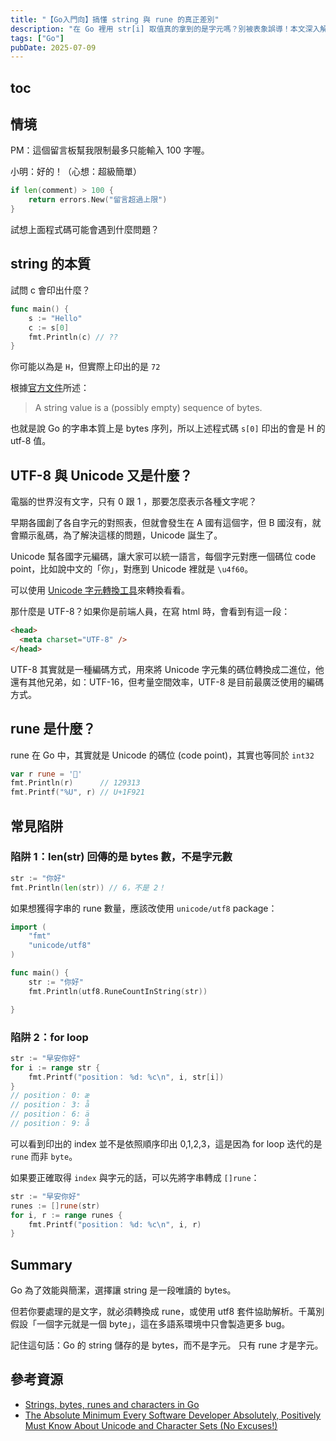 ```yaml
---
title: "【Go入門向】搞懂 string 與 rune 的真正差別"
description: "在 Go 裡用 str[i] 取值真的拿到的是字元嗎？別被表象誤導！本文深入解析 string 與 rune 的本質與使用情境，讓你一次搞懂 byte、UTF-8、與 Unicode 的差異。"
tags: ["Go"]
pubDate: 2025-07-09
---
```


## toc

## 情境

PM：這個留言板幫我限制最多只能輸入 100 字喔。

小明：好的！（心想：超級簡單）

```go
if len(comment) > 100 {
    return errors.New("留言超過上限")
}
```

試想上面程式碼可能會遇到什麼問題？

## string 的本質

試問 c 會印出什麼？

```go
func main() {
	s := "Hello"
	c := s[0]
	fmt.Println(c) // ??
}
```

你可能以為是 `H`，但實際上印出的是 `72`

根據<a href="https://go.dev/ref/spec#String_types" target="_blank">官方文件</a>所述：

> A string value is a (possibly empty) sequence of bytes.

也就是說 Go 的字串本質上是 bytes 序列，所以上述程式碼 `s[0]` 印出的會是 H 的 utf-8 值。

## UTF-8 與 Unicode 又是什麼？

電腦的世界沒有文字，只有 0 跟 1 ，那要怎麼表示各種文字呢？

早期各國創了各自字元的對照表，但就會發生在 A 國有這個字，但 B 國沒有，就會顯示亂碼，為了解決這樣的問題，Unicode 誕生了。

Unicode 幫各國字元編碼，讓大家可以統一語言，每個字元對應一個碼位 code point，比如說中文的「你」，對應到 Unicode 裡就是 `\u4f60`。

可以使用 <a href="https://www.ifreesite.com/unicode-ascii-ansi.html" target="_blank">Unicode 字元轉換工具</a>來轉換看看。

那什麼是 UTF-8？如果你是前端人員，在寫 html 時，會看到有這一段：

```html
<head>
  <meta charset="UTF-8" />
</head>
```

UTF-8 其實就是一種編碼方式，用來將 Unicode 字元集的碼位轉換成二進位，他還有其他兄弟，如：UTF-16，但考量空間效率，UTF-8 是目前最廣泛使用的編碼方式。

## rune 是什麼？

rune 在 Go 中，其實就是 Unicode 的碼位 (code point)，其實也等同於 `int32`

```go
var r rune = '🤡'
fmt.Println(r)      // 129313
fmt.Printf("%U", r) // U+1F921
```

## 常見陷阱

### 陷阱 1：len(str) 回傳的是 bytes 數，不是字元數

```go
str := "你好"
fmt.Println(len(str)) // 6，不是 2！
```

如果想獲得字串的 rune 數量，應該改使用 `unicode/utf8` package：

```go
import (
	"fmt"
	"unicode/utf8"
)

func main() {
	str := "你好"
	fmt.Println(utf8.RuneCountInString(str))

}
```

### 陷阱 2：for loop

```go
str := "早安你好"
for i := range str {
	fmt.Printf("position： %d: %c\n", i, str[i])
}
// position： 0: æ
// position： 3: å
// position： 6: ä
// position： 9: å
```

可以看到印出的 index 並不是依照順序印出 0,1,2,3，這是因為 for loop 迭代的是 `rune` 而非 `byte`。

如果要正確取得 `index` 與字元的話，可以先將字串轉成 `[]rune`：

```go
str := "早安你好"
runes := []rune(str)
for i, r := range runes {
	fmt.Printf("position： %d: %c\n", i, r)
}
```

## Summary

Go 為了效能與簡潔，選擇讓 string 是一段唯讀的 bytes。

但若你要處理的是文字，就必須轉換成 rune，或使用 utf8 套件協助解析。千萬別假設「一個字元就是一個 byte」，這在多語系環境中只會製造更多 bug。

記住這句話：Go 的 string 儲存的是 bytes，而不是字元。 只有 rune 才是字元。

## 參考資源

- <a href="https://go.dev/blog/strings" target="_blank">Strings, bytes, runes and characters in Go</a>
- <a href="https://www.joelonsoftware.com/2003/10/08/the-absolute-minimum-every-software-developer-absolutely-positively-must-know-about-unicode-and-character-sets-no-excuses/" target="_blank">The Absolute Minimum Every Software Developer Absolutely, Positively Must Know About Unicode and Character Sets (No Excuses!)</a>
